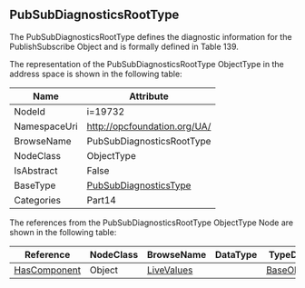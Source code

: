 <!-- objecttype -->
## PubSubDiagnosticsRootType
The PubSubDiagnosticsRootType defines the diagnostic information for the PublishSubscribe Object and is formally defined in Table 139.  
<!-- end of text -->
The representation of the PubSubDiagnosticsRootType ObjectType in the address space is shown in the following table:  

|Name|Attribute|
|---|---|
|NodeId|i=19732|
|NamespaceUri|http://opcfoundation.org/UA/|
|BrowseName|PubSubDiagnosticsRootType|
|NodeClass|ObjectType|
|IsAbstract|False|
|BaseType|[PubSubDiagnosticsType](../../../Part14/ObjectTypes/PubSubDiagnosticsType/readme.md)|
|Categories|Part14|

The references from the PubSubDiagnosticsRootType ObjectType Node are shown in the following table:  

|Reference|NodeClass|BrowseName|DataType|TypeDefinition|ModellingRule|
|---|---|---|---|---|---|
|[HasComponent](../../../Part3/ReferenceTypes/HasComponent/readme.md)|Object|[LiveValues](#LiveValues)||[BaseObjectType](../../Part5/ObjectTypes/BaseObjectType/readme.md)|[Mandatory](../../Objects/Mandatory/readme.md)|


